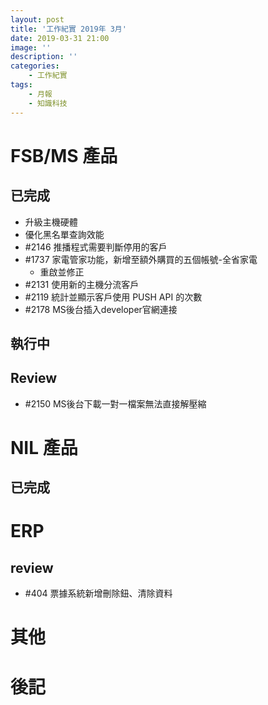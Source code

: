 ```yaml
---
layout: post
title: '工作紀實 2019年 3月'
date: 2019-03-31 21:00
image: ''
description: ''
categories:
    - 工作紀實
tags:
    - 月報
    - 知識科技
---
```


# FSB/MS 產品

## 已完成

* 升級主機硬體
* 優化黑名單查詢效能
* #2146 推播程式需要判斷停用的客戶 
* #1737 家電管家功能，新增至額外購買的五個帳號-全省家電 
    + 重啟並修正
* #2131 使用新的主機分流客戶
* #2119 統計並顯示客戶使用 PUSH API 的次數 
* #2178 MS後台插入developer官網連接

## 執行中


## Review

* #2150 MS後台下載一對一檔案無法直接解壓縮 

# NIL 產品

## 已完成

# ERP

## review

* #404 票據系統新增刪除鈕、清除資料

# 其他

# 後記

